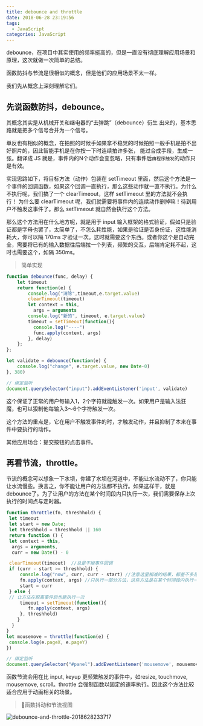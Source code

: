 ```yaml
---
title: debounce and throttle
date: 2018-06-28 23:19:56
tags:
  - JavaScript
categories: JavaScript
---
```


debounce，在项目中其实使用的频率挺高的，但是一直没有彻底理解应用场景和原理，这次就做一次简单的总结。

函数防抖与节流是很相似的概念，但是他们的应用场景不太一样。

我们先从概念上深刻理解它们。

## 先说函数防抖，debounce。

其概念其实是从机械开关和继电器的“去弹跳”（debounce）衍生 出来的，基本思路就是把多个信号合并为一个信号。

单反也有相似的概念，在拍照的时候手如果拿不稳晃的时候拍照一般手机是拍不出好照片的，因此智能手机是在你按一下时连续拍许多张， 能过合成手段，生成一张。翻译成 JS 就是，事件内的N个动作会变忽略，只有事件后`由程序触发`的动作只是有效。

实现思路如下，将目标方法（动作）包装在 setTimeout 里面，然后这个方法是一个事件的回调函数，如果这个回调一直执行，那么这些动作就一直不执行。为什么不执行呢，我们搞了一个 clearTimeout，这样 setTimeout 里的方法就不会执行！ 为什么要 clearTimeout 呢，我们就需要将事件内的连续动作删掉嘛！待到用户不触发这事件了。那么 setTimeout 就自然会执行这个方法。

那么这个方法用在什么地方呢，就是用于 input 输入框架的格式验证，假如只是验证都是字母也罢了，太简单了，不怎么耗性能，如果是验证是否身份证，这性能消耗大，你可以隔 170ms 才验证一次。这时就需要这个东西。或者你这个是自动完全，需要将已有的输入数据往后端拉一个列表，频繁的交互，后端肯定耗不起，这时也需要这个，如隔 350ms。

> 简单实现

```js
function debounce(func, delay) {
    let timeout
    return function(e) {
        console.log("清除",timeout,e.target.value)
        clearTimeout(timeout)
        let context = this,
          args = arguments
        console.log("新的", timeout, e.target.value)
        timeout = setTimeout(function(){
          console.log("----")
          func.apply(context, args)
        }, delay)
    };
};

let validate = debounce(function(e) {
    console.log("change", e.target.value, new Date-0)
}, 380)

// 绑定监听
document.querySelector("input").addEventListener('input', validate)
```

这个保证了正常的用户每输入1，2个字符就能触发一次。如果用户是输入法狂魔，也可以狠制他每输入3～6个字符触发一次。

这个方法的重点是，它在用户不触发事件的时，才触发动作，并且抑制了本来在事件中要执行的动作。

其他应用场合：提交按钮的点击事件。

## 再看节流，throttle。

节流的概念可以想象一下水坝，你建了水坝在河道中，不能让水流动不了，你只能让水流慢些。换言之，你不能让用户的方法都不执行。如果这样干，就是debounce了。为了让用户的方法在某个时间段内只执行一次，我们需要保存上次执行的时间点与定时器。

```js
function throttle(fn, threshhold) {
 let timeout
 let start = new Date;
 let threshhold = threshhold || 160
 return function () {
 let context = this,
  args = arguments,
  curr = new Date() - 0

 clearTimeout(timeout)  //总是干掉事件回调
 if (curr - start >= threshhold) {
     console.log("now", curr, curr - start) //注意这里相减的结果，都差不多是160左右
     fn.apply(context, args) //只执行一部分方法，这些方法是在某个时间段内执行一次
     start = curr
 } else {
 // 让方法在脱离事件后也能执行一次
     timeout = setTimeout(function(){
        fn.apply(context, args)
     }, threshhold)
    }
  }
}
let mousemove = throttle(function(e) {
 console.log(e.pageX, e.pageY)
})

// 绑定监听
document.querySelector("#panel").addEventListener('mousemove', mousemove)
```

函数节流会用在比 input, keyup 更频繁触发的事件中，如resize, touchmove, mousemove, scroll。throttle 会强制函数以固定的速率执行。因此这个方法比较适合应用于动画相关的场景。

> 函数抖动和节流视图

![debounce-and-throttle-2018628233717](https://static.skynian.cn/debounce-and-throttle-2018628233717.png)
